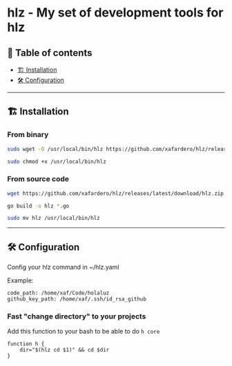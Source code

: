 # hlz - My set of development tools for hlz

## 📜 Table of contents

- [🏗️ Installation](#-installation)
- [🛠️ Configuration](#️-configuration)

---

## 🏗️ Installation

### From binary

```bash
sudo wget -O /usr/local/bin/hlz https://github.com/xafardero/hlz/releases/latest/download/hlz
```
```bash
sudo chmod +x /usr/local/bin/hlz
```

### From source code

```bash
wget https://github.com/xafardero/hlz/releases/latest/download/hlz.zip
```
```bash
go build -o hlz *.go
```

```bash
sudo mv hlz /usr/local/bin/hlz
```
---
## 🛠️ Configuration
Config your hlz command in ~/hlz.yaml

Example:
```
code_path: /home/xaf/Code/holaluz
github_key_path: /home/xaf/.ssh/id_rsa_github
```

### Fast "change directory" to your projects
Add this function to your bash to be able to do `h core`

```
function h {
    dir="$(hlz cd $1)" && cd $dir
}
```